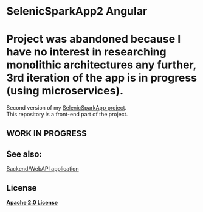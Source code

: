 # SelenicSparkApp2 Angular

# Project was abandoned because I have no interest in researching monolithic architectures any further, 3rd iteration of the app is in progress (using microservices). 

Second version of my [SelenicSparkApp project](https://github.com/HardcoreMagazine/SelenicSparkApp).  
This repository is a front-end part of the project.


## WORK IN PROGRESS


## See also:
[Backend/WebAPI application](https://github.com/HardcoreMagazine/SelenicSparkApp_v2_WebAPI)  


## License
**[Apache 2.0 License](LICENSE.txt)**
